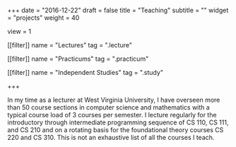 +++
date = "2016-12-22"
draft = false
title = "Teaching"
subtitle = ""
widget = "projects"
weight = 40

view = 1

[[filter]]
    name = "Lectures"
    tag = ".lecture"

[[filter]]
    name = "Practicums"
    tag = ".practicum"

[[filter]]
    name = "Independent Studies"
    tag = ".study"

+++

In my time as a lecturer at West Virginia University, I have overseen more than 50 course sections in computer science and mathematics with a typical course load of 3 courses per semester. I lecture regularly for the introductory through intermediate programming sequence of CS 110, CS 111, and CS 210 and on a rotating basis for the foundational theory courses CS 220 and CS 310. This is not an exhaustive list of all the courses I teach.
